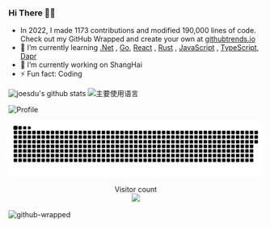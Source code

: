 ### Hi There 👋😋
- In 2022, I made 1173 contributions and modified 190,000 lines of code. Check out my GitHub Wrapped and create your own at [githubtrends.io](https://www.githubtrends.io)
- 🌱 I’m currently learning [.Net](https://dotnet.microsoft.com/zh-cn/) , [Go](https://golang.google.cn/), [React](https://react.docschina.org/) , [Rust](https://course.rs/about-book.html) , [JavaScript](https://developer.mozilla.org/zh-CN/docs/learn/JavaScript) , [TypeScript](https://www.typescriptlang.org), [Dapr](https://docs.dapr.io/zh-hans/getting-started/)
- 🔭 I’m currently working on ShangHai
- ⚡ Fun fact: Coding

![joesdu's github stats](https://github-readme-stats.vercel.app/api?username=joesdu&hide_title=false&hide_border=true&show_icons=true&include_all_commits=true&line_height=21&bg_color=0,EC6C6C,FFD479,FFFC79,73FA79&theme=graywhite&locale=cn&count_private=true)
![主要使用语言](https://github-readme-stats.vercel.app/api/top-langs/?username=joesdu&hide_title=false&hide_border=true&layout=compact&bg_color=0,73FA79,73FDFF,D783FF&theme=graywhite&locale=cn&count_private=true)
<!--[![GitHub Trends SVG](https://api.githubtrends.io/user/svg/joesdu/langs?time_range=one_year&include_private=True&compact=True&theme=dark)](https://githubtrends.io)-->
![Profile](https://github-profile-trophy.vercel.app/?username=joesdu&theme=monokai&column=6&no-frame=true&no-bg=true)

![](https://raw.githubusercontent.com/joesdu/joesdu/main/assets/github-contribution-grid-snake.svg)
<p align="center"> 
  Visitor count<br>
  <img src="https://profile-counter.glitch.me/joesdu/count.svg" />
</p>

![github-wrapped](https://user-images.githubusercontent.com/13188169/208610932-a5640923-86b7-44ce-af8c-2892dd364f3f.png)


<!--[![GitHub Trends SVG](https://api.githubtrends.io/user/svg/joesdu/langs?time_range=one_year&include_private=True&compact=True&theme=dark)](https://githubtrends.io)-->

<!--
**joesdu/joesdu** is a ✨ _special_ ✨ repository because its `README.md` (this file) appears on your GitHub profile.

Here are some ideas to get you started:

- 👯 I’m looking to collaborate on ...
- 🤔 I’m looking for help with ...
- 💬 Ask me about ...
- 📫 How to reach me: ...
- 😄 Pronouns: ...
-->

